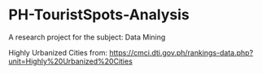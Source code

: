 # PH-TouristSpots-Analysis

A research project for the subject: Data Mining

Highly Urbanized Cities from:
https://cmci.dti.gov.ph/rankings-data.php?unit=Highly%20Urbanized%20Cities

